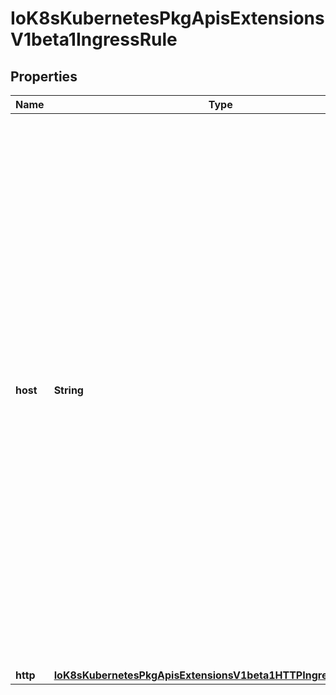 
# IoK8sKubernetesPkgApisExtensionsV1beta1IngressRule

## Properties
Name | Type | Description | Notes
------------ | ------------- | ------------- | -------------
**host** | **String** | Host is the fully qualified domain name of a network host, as defined by RFC 3986. Note the following deviations from the \&quot;host\&quot; part of the URI as defined in the RFC: 1. IPs are not allowed. Currently an IngressRuleValue can only apply to the    IP in the Spec of the parent Ingress. 2. The &#x60;:&#x60; delimiter is not respected because ports are not allowed.    Currently the exposedPort of an Ingress is implicitly :80 for http and    :443 for https. Both these may change in the future. Incoming requests are matched against the host before the IngressRuleValue. If the host is unspecified, the Ingress routes all traffic based on the specified IngressRuleValue. |  [optional]
**http** | [**IoK8sKubernetesPkgApisExtensionsV1beta1HTTPIngressRuleValue**](IoK8sKubernetesPkgApisExtensionsV1beta1HTTPIngressRuleValue.md) |  |  [optional]



